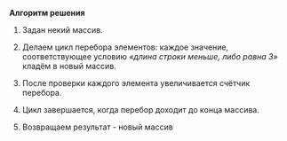 **Алгоритм решения**
1. Задан некий массив.

2. Делаем цикл перебора элементов: каждое значение, соответствующее условию *«длина строки меньше, либо равна 3»* кладём в новый массив.
3.	После проверки каждого элемента увеличивается счётчик перебора.
4.	Цикл завершается, когда перебор доходит до конца массива.
5.	Возвращаем результат - новый массив
